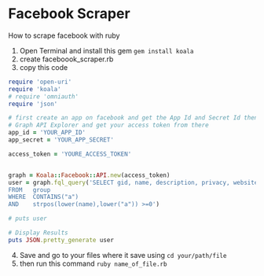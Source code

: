 # Facebook Scraper
How to scrape facebook with ruby

1. Open Terminal and install this gem `gem install koala`
2. create faceboook_scraper.rb
3. copy this code
```ruby
require 'open-uri'
require 'koala'
# require 'omniauth'
require 'json'

# first create an app on facebook and get the App Id and Secret Id then get the secret token by visiting facebook tools
# Graph API Explorer and get your access token from there
app_id = 'YOUR_APP_ID' 
app_secret = 'YOUR_APP_SECRET'

access_token = 'YOURE_ACCESS_TOKEN'


graph = Koala::Facebook::API.new(access_token)
user = graph.fql_query('SELECT gid, name, description, privacy, website, email
FROM   group
WHERE  CONTAINS("a")
AND    strpos(lower(name),lower("a")) >=0')

# puts user

# Display Results
puts JSON.pretty_generate user
```

4. Save and go to your files where it save using `cd your/path/file`
5. then run this command `ruby name_of_file.rb`
